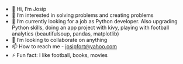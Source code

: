 - 👋 Hi, I’m Josip
- 👀 I’m interested in solving problems and creating problems
- 🌱 I’m currently looking for a job as Python developer. Also upgrading Python skills, doing an app project with kivy, playing with football analytics (beautifulsoup, pandas, matplotlib)
- 💞️ I’m looking to collaborate on anything
- 📫 How to reach me - josipfort@yahoo.com
- ⚡ Fun fact: I like football, books, movies

<!---
jfort0/jfort0 is a ✨ special ✨ repository because its `README.md` (this file) appears on your GitHub profile.
You can click the Preview link to take a look at your changes.
--->
